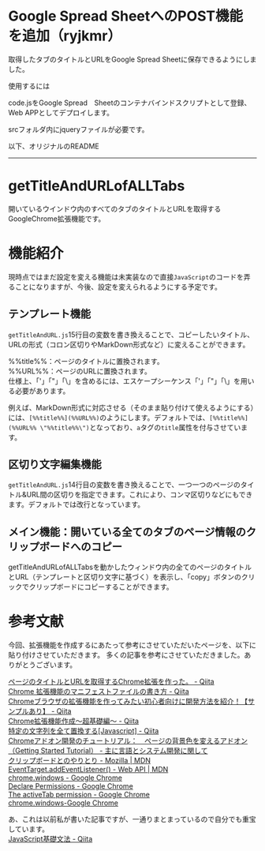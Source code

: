 # Google Spread SheetへのPOST機能を追加（ryjkmr）

取得したタブのタイトルとURLをGoogle Spread Sheetに保存できるようにしました。


使用するには

code.jsをGoogle Spread　Sheetのコンテナバインドスクリプトとして登録、Web APPとしてデプロイします。

srcフォルダ内にjqueryファイルが必要です。

以下、オリジナルのREADME







___


# getTitleAndURLofALLTabs
 開いているウインドウ内のすべてのタブのタイトルとURLを取得するGoogleChrome拡張機能です。
 
 # 機能紹介
 現時点ではまだ設定を変える機能は未実装なので直接`JavaScript`のコードを弄ることになりますが、今後、設定を変えられるようにする予定です。
 
 ## テンプレート機能
`getTitleAndURL.js`15行目の変数を書き換えることで、コピーしたいタイトル、URLの形式（コロン区切りやMarkDown形式など）に変えることができます。

%%title%%：ページのタイトルに置換されます。  
%%URL%%：ページのURLに置換されます。  
仕様上、「'」「"」「\」を含めるには、エスケープシーケンス「\'」「\"」「\\」を用いる必要があります。

例えば、MarkDown形式に対応させる（そのまま貼り付けて使えるようにする）には、`[%%title%%](%%URL%%)`のようにします。デフォルトでは、`[%%title%%](%%URL%% \"%%title%%\")`となっており、`a`タグの`title`属性を付与させています。

## 区切り文字編集機能
`getTitleAndURL.js`14行目の変数を書き換えることで、一つ一つのページのタイトル&URL間の区切りを指定できます。これにより、コンマ区切りなどにもできます。デフォルトでは改行となっています。

## メイン機能：開いている全てのタブのページ情報のクリップボードへのコピー
getTitleAndURLofALLTabsを動かしたウィンドウ内の全てのページのタイトルとURL（テンプレートと区切り文字に基づく）を表示し、「copy」ボタンのクリックでクリップボードにコピーすることができます。


# 参考文献
今回、拡張機能を作成するにあたって参考にさせていただいたページを、以下に貼り付けさせていただきます。
多くの記事を参考にさせていただきました。ありがとうございます。

[ページのタイトルとURLを取得するChrome拡張を作った。 - Qiita](https://qiita.com/a01sa01to/items/bd7b18b4ec3dc6c46b32 "ページのタイトルとURLを取得するChrome拡張を作った。 - Qiita")  
[Chrome 拡張機能のマニフェストファイルの書き方 - Qiita](https://qiita.com/mdstoy/items/9866544e37987337dc79#options_page "Chrome 拡張機能のマニフェストファイルの書き方 - Qiita")  
[Chromeブラウザの拡張機能を作ってみたい初心者向けに開発方法を紹介！【サンプルあり】 - Qiita](https://qiita.com/guru_taka/items/37a90766f4f845e963e5 "Chromeブラウザの拡張機能を作ってみたい初心者向けに開発方法を紹介！【サンプルあり】 - Qiita")  
[Chrome拡張機能作成〜超基礎編〜 - Qiita](https://qiita.com/Ryo_Suzuki/items/d247008888ef67bdeda8 "Chrome拡張機能作成〜超基礎編〜 - Qiita")  
[特定の文字列を全て置換する[Javascript] - Qiita](https://qiita.com/DecoratedKnight/items/103ab57431b6c448e535 "特定の文字列を全て置換する[Javascript] - Qiita")  
[Chromeアドオン開発のチュートリアル：　ページの背景色を変えるアドオン（Getting Started Tutorial） - 主に言語とシステム開発に関して](https://language-and-engineering.hatenablog.jp/entry/2018/10/22/Chrome%E3%82%A2%E3%83%89%E3%82%AA%E3%83%B3%E9%96%8B%E7%99%BA%E3%81%AE%E3%83%81%E3%83%A5%E3%83%BC%E3%83%88%E3%83%AA%E3%82%A2%E3%83%AB%EF%BC%9A_%E3%83%9A%E3%83%BC%E3%82%B8%E3%81%AE "Chromeアドオン開発のチュートリアル：　ページの背景色を変えるアドオン（Getting Started Tutorial） - 主に言語とシステム開発に関して")  
[クリップボードとのやりとり - Mozilla | MDN](https://developer.mozilla.org/ja/docs/Mozilla/Add-ons/WebExtensions/Interact_with_the_clipboard "クリップボードとのやりとり - Mozilla | MDN")  
[EventTarget.addEventListener() - Web API | MDN](https://developer.mozilla.org/ja/docs/Web/API/EventTarget/addEventListener "EventTarget.addEventListener() - Web API | MDN")  
[chrome.windows - Google Chrome](https://developer.chrome.com/extensions/windows#current-window "chrome.windows - Google Chrome")  
[Declare Permissions - Google Chrome](https://developer.chrome.com/extensions/declare_permissions "Declare Permissions - Google Chrome")  
[The activeTab permission - Google Chrome](https://developer.chrome.com/extensions/activeTab#what-activeTab-allows "The activeTab permission - Google Chrome")  
[chrome.windows-Google Chrome](https://developer.chrome.com/extensions/windows#property-WINDOW_ID_CURRENT "chrome.windows-Google Chrome")  
  

あ、これは以前私が書いた記事ですが、一通りまとまっているので自分でも重宝しています。  
[JavaScript基礎文法 - Qiita](https://qiita.com/yukuduri/items/cff4a1f9c85114600425 "JavaScript基礎文法 - Qiita")  
